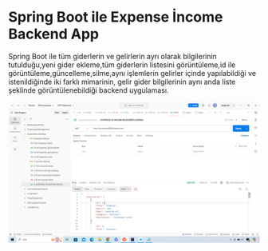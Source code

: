 # Spring Boot ile Expense İncome Backend App
Spring Boot ile tüm giderlerin ve gelirlerin ayrı olarak bilgilerinin tutulduğu,yeni gider ekleme,tüm giderlerin listesini görüntüleme,id ile görüntüleme,güncelleme,silme,aynı işlemlerin gelirler içinde yapılabildiği
ve istenildiğinde iki farklı mimarinin, gelir gider bilgilerinin aynı anda liste şeklinde görüntülenebildiği backend uygulaması.




![image alt](https://github.com/fatihturkmens/SpringExpense-IncomeApp/blob/7717b6086f917401345be92ca871d03a099d1a29/GelirGiderBilgileri.png)
